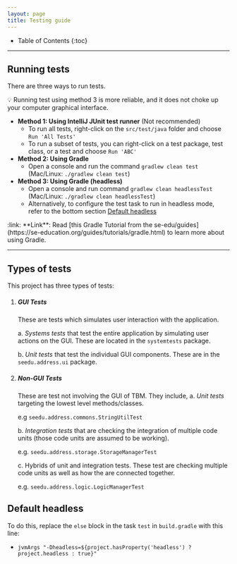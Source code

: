 ```yaml
---
layout: page
title: Testing guide
---
```


* Table of Contents
{:toc}

--------------------------------------------------------------------------------------------------------------------

## Running tests

There are three ways to run tests.

:bulb: Running test using method 3 is more reliable, and it does not choke up your computer graphical interface.

* **Method 1: Using IntelliJ JUnit test runner** (Not recommended)
  * To run all tests, right-click on the `src/test/java` folder and choose `Run 'All Tests'`
  * To run a subset of tests, you can right-click on a test package,
    test class, or a test and choose `Run 'ABC'`
* **Method 2: Using Gradle**
  * Open a console and run the command `gradlew clean test` (Mac/Linux: `./gradlew clean test`)
* **Method 3: Using Gradle (headless)**
  * Open a console and run command `gradlew clean headlessTest` (Mac/Linux: `./gradlew clean headlessTest`)
  * Alternatively, to configure the test task to run in headless mode, refer to the bottom section [Default headless](#default-headless)

<div markdown="span" class="alert alert-secondary">:link: **Link**: Read [this Gradle Tutorial from the se-edu/guides](https://se-education.org/guides/tutorials/gradle.html) to learn more about using Gradle.
</div>

--------------------------------------------------------------------------------------------------------------------

## Types of tests

This project has three types of tests:

1. ##### GUI Tests
    These are tests which simulates user interaction with the application.
    
    a. *Systems tests* that test the entire application by simulating user actions on the GUI. These are located in the `systemtests` package.
    
    b. *Unit tests* that test the individual GUI components. These are in the `seedu.address.ui` package.

1. ##### Non-GUI Tests
    These are test not involving the GUI of TBM. They include,
    a. *Unit tests* targeting the lowest level methods/classes.<br>
        
      e.g  `seedu.address.commons.StringUtilTest`
        
    b. *Integration tests* that are checking the integration of multiple code units (those code units are assumed to be working).<br>
   
      e.g. `seedu.address.storage.StorageManagerTest`
      
    c. Hybrids of unit and integration tests. These test are checking multiple code units as well as how the are connected together.<br>
   
      e.g. `seedu.address.logic.LogicManagerTest`

## Default headless

To do this, replace the `else` block in the task `test` in `build.gradle` with this line: 

* `jvmArgs "-Dheadless=${project.hasProperty('headless') ? project.headless : true}"`
